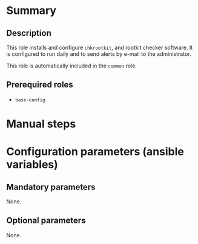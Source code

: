 # Summary

## Description

This role installs and configure `chkrootkit`, and rootkit checker software. It
is configured to run daily and to send alerts by e-mail to the administrator.

This role is automatically included in the `common` role.

## Prerequired roles

- `base-config`

# Manual steps

# Configuration parameters (ansible variables)

## Mandatory parameters

None.

## Optional parameters

None.
